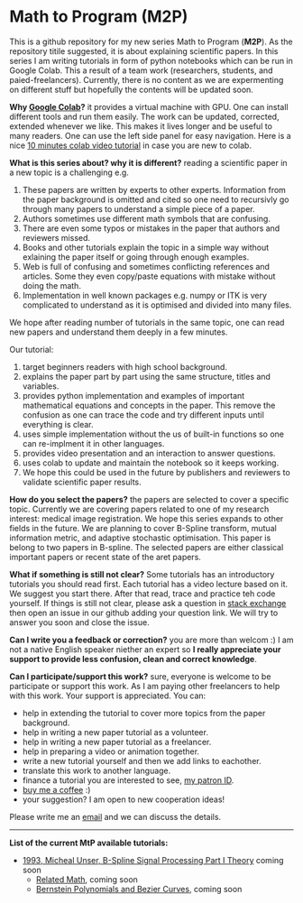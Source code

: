 # **Math to Program (M2P)**


This is a github repository for my new series Math to Program (**M2P**). As the repository titile suggested, it is about explaining scientific papers. In this series I am writing tutorials in form of python notebooks which can be run in Google Colab. This a result of a team work (researchers, students, and paied-freelancers). Currently, there is no content as we are expermenting on different stuff but hopefully the contents will be updated soon.

**Why [Google Colab](https://colab.research.google.com/)?** it provides a virtual machine with GPU. One can install different tools and run them easily. The work can be updated, corrected, extended whenever we like. This makes it lives longer and be useful to many readers. One can use the left side panel for easy navigation. Here is a nice [10 minutes colab video tutorial]() in case you are new to colab.

**What is this series about? why it is different?** reading a scientific paper in a new topic is a challenging e.g. 
1. These papers are written by experts to other experts. Information from the paper background is omitted and cited so one need to recursivly go through many papers to understand a simple piece of a paper.
2. Authors sometimes use different math symbols that are confusing. 
3. There are even some typos or mistakes in the paper that authors and reviewers missed.
4. Books and other tutorials explain the topic in a simple way without exlaining the paper itself or going through enough examples.
5. Web is full of confusing and sometimes conflicting references and articles. Some they even copy/paste equations with mistake without doing the math. 
6. Implementation in well known packages e.g. numpy or ITK is very complicated to understand as it is optimised and divided into many files. 

We hope after reading number of tutorials in the same topic, one can read new papers and understand them deeply in a few minutes.

Our tutorial:

1. target beginners readers with high school background.
2. explains the paper part by part using the same structure, titles and variables. 
3. provides python implementation and examples of important mathematical equations and concepts in the paper. This remove the confusion as one can trace the code and try different inputs until everything is clear.
4. uses simple implementation without the us of built-in functions so one can re-implment it in other languages. 
5. provides video presentation and an interaction to answer questions.
6. uses colab to update and maintain the notebook so it keeps working. 
7. We hope this could be used in the future by publishers and reviewers to validate scientific paper results. 

**How do you select the papers?** the papers are selected to cover a specific topic. Currently we are covering papers related to one of my research interest: medical image registration. We hope this series expands to other fields in the future. We are planning to cover B-Spline transform, mutual information metric, and adaptive stochastic optimisation. This paper is belong to two papers in B-spline. The selected papers are either classical important papers or recent state of the aret papers. 

**What if something is still not clear?** Some tutorials has an introductory tutorials you should read first. Each tutorial has a video lecture based on it. We suggest you start there. After that read, trace and practice teh code yourself. If things is still not clear, please ask a question in [stack exchange]() then open an issue in our github adding your question link. We will try to answer you soon and close the issue.

**Can I write you a feedback or correction?** you are more than welcom :) I am not a native English speaker niether an expert so **I really appreciate your support to provide less confusion, clean and correct knowledge**. 

**Can I participate/support this work?** sure, everyone is welcome to be participate or support this work. As I am paying other freelancers to help with this work. Your support is appreciated. You can:
   - help in extending the tutorial to cover more topics from the paper background.
   - help in writing a new paper tutorial as a volunteer.
   - help in writing a new paper tutorial as a freelancer.
   - help in preparing a video or animation together.
   - write a new tutorial yourself and then we add links to eachother.
   - translate this work to another language.
   - finance a tutorial you are interested to see, [my patron ID](https://www.patreon.com/user?u=31137673&fan_landing=true).
   - [buy me a coffee](https://www.paypal.me/idhamari) :)
   - your suggestion? I am open to new cooperation ideas!

Please write me an [email](mailto:ibr.exg@gmail.com) and we can discuss the details. 

----


**List of the current MtP available tutorials:**
* [1993, Micheal Unser, B-Spline Signal Processing Part I Theory]() coming soon
  - [Related Math](), coming soon
  - [Bernstein Polynomials and Bezier Curves](), coming soon 

